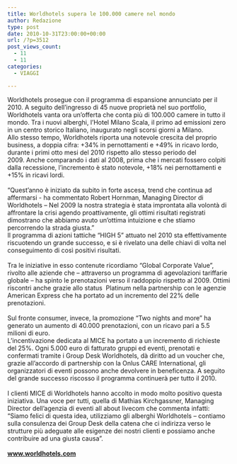 ```yaml
---
title: Worldhotels supera le 100.000 camere nel mondo
author: Redazione
type: post
date: 2010-10-31T23:00:00+00:00
url: /?p=3512
post_views_count:
  - 11
  - 11
categories:
  - VIAGGI

---
```

<div>
  Worldhotels prosegue con il programma di espansione annunciato per il 2010. A seguito dell&rsquo;ingresso di 45 nuove propriet&agrave; nel suo portfolio, Worldhotels vanta ora un&rsquo;offerta che conta pi&ugrave; di 100.000 camere in tutto il mondo. Tra i nuovi alberghi, l&rsquo;Hotel Milano Scala, il primo ad emissioni zero in un centro storico Italiano, inaugurato negli scorsi giorni a Milano.&nbsp;
</div>

<div>
  Allo stesso tempo, Worldhotels riporta una notevole crescita del proprio business, a doppia cifra: +34% in pernottamenti e +49% in ricavo lordo, durante i primi otto mesi del 2010 rispetto allo stesso periodo del 2009.&nbsp;Anche comparando i dati al 2008, prima che i mercati fossero colpiti dalla recessione, l&rsquo;incremento &egrave; stato notevole, +18% nei pernottamenti e +15% in ricavi lordi.&nbsp;
</div>

<div>
  &nbsp;
</div>

<div>
  &ldquo;Quest&rsquo;anno &egrave; iniziato da subito in forte ascesa, trend che continua ad affermarsi &#45; ha commentato Robert Hornman, Managing Director di Worldhotels &ndash; Nel 2009 la nostra strategia &egrave; stata improntata alla volont&agrave; di affrontare la crisi agendo proattivamente, gli ottimi risultati registrati dimostrano che abbiamo avuto un&rsquo;ottima intuizione e che stiamo percorrendo la strada giusta.&rdquo;&nbsp;
</div>

<div>
  Il programma di azioni tattiche &ldquo;HIGH 5&rdquo; attuato nel 2010 sta effettivamente riscuotendo un grande successo, e si &egrave; rivelato una delle chiavi di volta nel conseguimento di cos&igrave; positivi risultati.&nbsp;
</div>

<div>
  &nbsp;
</div>

<div>
  Tra le iniziative in esso contenute ricordiamo &ldquo;Global Corporate Value&rdquo;, rivolto alle aziende che &ndash; attraverso un programma di agevolazioni tariffarie globale &ndash; ha spinto le prenotazioni verso il raddoppio rispetto al 2009. Ottimi riscontri anche grazie allo status &nbsp;Platinum nella partnership con le agenzie American Express che ha portato ad un incremento del 22% delle prenotazioni.&nbsp;
</div>

<div>
  &nbsp;
</div>

<div>
  Sul fronte consumer, invece, la promozione &ldquo;Two nights and more&rdquo; ha generato un aumento di 40.000 prenotazioni, con un ricavo pari a 5.5 milioni di euro.&nbsp;
</div>

<div>
  L&rsquo;incentivazione dedicata al MICE ha portato a un incremento di richieste del 25%. Ogni 5.000 euro di fatturato gruppi ed eventi, prenotati e confermati tramite i Group Desk Worldhotels, d&agrave; diritto ad un voucher che, grazie all&rsquo;accordo di partnership con la Onlus CARE International, gli organizzatori di eventi possono anche devolvere in beneficenza. A seguito del grande successo riscosso il programma continuer&agrave; per tutto il 2010.&nbsp;
</div>

<div>
  &nbsp;
</div>

<div>
  I clienti MICE di Worldhotels hanno accolto in modo molto positivo questa iniziativa. Una voce per tutti, quella di Mathias Kirchgassner, Managing Director dell&rsquo;agenzia di eventi all about livecom che commenta infatti: &ldquo;Siamo felici di questa idea, utilizziamo gli alberghi Worldhotels &ndash; contiamo sulla consulenza dei Group Desk della catena che ci indirizza verso le strutture pi&ugrave; adeguate alle esigenze dei nostri clienti e possiamo anche contribuire ad una giusta causa&rdquo;.&nbsp;
</div>

<div>
  &nbsp;
</div>

<div>
  <a href="https://www.worldhotels.com"><strong>www.worldhotels.com</strong></a>
</div>

<div>
  &nbsp;
</div>

<div>
  &nbsp;
</div>
